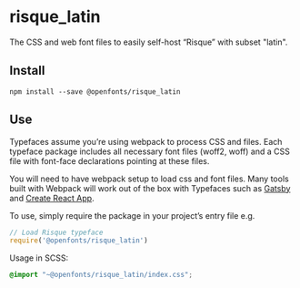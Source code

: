 
# risque_latin

The CSS and web font files to easily self-host “Risque” with subset "latin".

## Install

`npm install --save @openfonts/risque_latin`

## Use

Typefaces assume you’re using webpack to process CSS and files. Each typeface
package includes all necessary font files (woff2, woff) and a CSS file with
font-face declarations pointing at these files.

You will need to have webpack setup to load css and font files. Many tools built
with Webpack will work out of the box with Typefaces such as [Gatsby](https://github.com/gatsbyjs/gatsby)
and [Create React App](https://github.com/facebookincubator/create-react-app).

To use, simply require the package in your project’s entry file e.g.

```javascript
// Load Risque typeface
require('@openfonts/risque_latin')
```

Usage in SCSS:
```scss
@import "~@openfonts/risque_latin/index.css";
```
